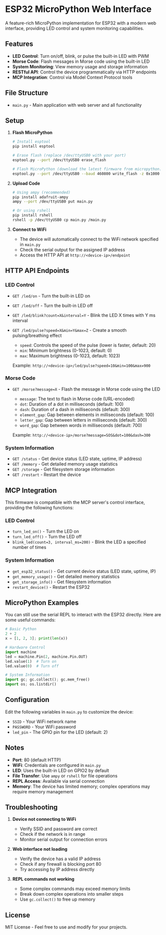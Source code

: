 # ESP32 MicroPython Web Interface

A feature-rich MicroPython implementation for ESP32 with a modern web interface, providing LED control and system monitoring capabilities.

## Features

- **LED Control**: Turn on/off, blink, or pulse the built-in LED with PWM
- **Morse Code**: Flash messages in Morse code using the built-in LED
- **System Monitoring**: View memory usage and storage information
- **RESTful API**: Control the device programmatically via HTTP endpoints
- **MCP Integration**: Control via Model Context Protocol tools

## File Structure
- `main.py` - Main application with web server and all functionality

## Setup

1. **Flash MicroPython**
   ```bash
   # Install esptool
   pip install esptool
   
   # Erase flash (replace /dev/ttyUSB0 with your port)
   esptool.py --port /dev/ttyUSB0 erase_flash
   
   # Flash MicroPython (download the latest firmware from micropython.org)
   esptool.py --port /dev/ttyUSB0 --baud 460800 write_flash -z 0x1000 ESP32_GENERIC-20250415-v1.25.0.bin
   ```

2. **Upload Code**
   ```bash
   # Using ampy (recommended)
   pip install adafruit-ampy
   ampy --port /dev/ttyUSB0 put main.py
   
   # Or using rshell
   pip install rshell
   rshell -p /dev/ttyUSB0 cp main.py /main.py
   ```

3. **Connect to WiFi**
   - The device will automatically connect to the WiFi network specified in `main.py`
   - Check the serial output for the assigned IP address
   - Access the HTTP API at `http://<device-ip>/endpoint`

## HTTP API Endpoints

### LED Control
- `GET /led/on` - Turn the built-in LED on
- `GET /led/off` - Turn the built-in LED off
- `GET /led/blink?count=X&interval=Y` - Blink the LED X times with Y ms interval
- `GET /led/pulse?speed=X&min=Y&max=Z` - Create a smooth pulsing/breathing effect
  - `speed`: Controls the speed of the pulse (lower is faster, default: 20)
  - `min`: Minimum brightness (0-1023, default: 0)
  - `max`: Maximum brightness (0-1023, default: 1023)

  Example: `http://<device-ip>/led/pulse?speed=10&min=100&max=900`

### Morse Code
- `GET /morse?message=X` - Flash the message in Morse code using the LED
  - `message`: The text to flash in Morse code (URL-encoded)
  - `dot`: Duration of a dot in milliseconds (default: 100)
  - `dash`: Duration of a dash in milliseconds (default: 300)
  - `element_gap`: Gap between elements in milliseconds (default: 100)
  - `letter_gap`: Gap between letters in milliseconds (default: 300)
  - `word_gap`: Gap between words in milliseconds (default: 700)

  Example: `http://<device-ip>/morse?message=SOS&dot=100&dash=300`

### System Information
- `GET /status` - Get device status (LED state, uptime, IP address)
- `GET /memory` - Get detailed memory usage statistics
- `GET /storage` - Get filesystem storage information
- `GET /restart` - Restart the device



## MCP Integration

This firmware is compatible with the MCP server's control interface, providing the following functions:

### LED Control
- `turn_led_on()` - Turn the LED on
- `turn_led_off()` - Turn the LED off
- `blink_led(count=3, interval_ms=200)` - Blink the LED a specified number of times

### System Information
- `get_esp32_status()` - Get current device status (LED state, uptime, IP)
- `get_memory_usage()` - Get detailed memory statistics
- `get_storage_info()` - Get filesystem information
- `restart_device()` - Restart the ESP32

## MicroPython Examples

You can still use the serial REPL to interact with the ESP32 directly. Here are some useful commands:

```python
# Basic Python
2 + 2
x = [1, 2, 3]; print(len(x))

# Hardware Control
import machine
led = machine.Pin(2, machine.Pin.OUT)
led.value(1)  # Turn on
led.value(0)  # Turn off

# System Information
import gc; gc.collect(); gc.mem_free()
import os; os.listdir()
```

## Configuration

Edit the following variables in `main.py` to customize the device:
- `SSID` - Your WiFi network name
- `PASSWORD` - Your WiFi password
- `led_pin` - The GPIO pin for the LED (default: 2)

## Notes
- **Port**: 80 (default HTTP)
- **WiFi**: Credentials are configured in `main.py`
- **LED**: Uses the built-in LED on GPIO2 by default
- **File Transfer**: Use `ampy` or `rshell` for file operations
- **REPL Access**: Available via serial connection
- **Memory**: The device has limited memory; complex operations may require memory management

## Troubleshooting

1. **Device not connecting to WiFi**
   - Verify SSID and password are correct
   - Check if the network is in range
   - Monitor serial output for connection errors

2. **Web interface not loading**
   - Verify the device has a valid IP address
   - Check if any firewall is blocking port 80
   - Try accessing by IP address directly

3. **REPL commands not working**
   - Some complex commands may exceed memory limits
   - Break down complex operations into smaller steps
   - Use `gc.collect()` to free up memory

## License

MIT License - Feel free to use and modify for your projects.